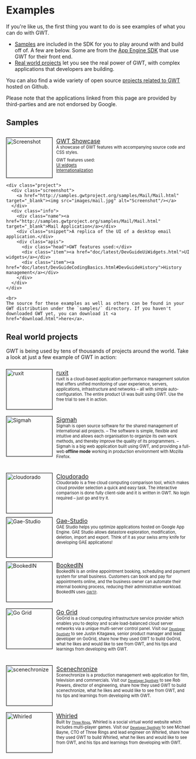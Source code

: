 <style>
    div.demo {
      padding: 3px;
      padding-left: 20px;
      background-image: url("images/newwindow.gif");
      background-repeat: no-repeat;
      background-position: left center;
    }

    ul.demo {
      margin-top: 20px;
      margin-bottom: 10px;
    }

    ul.demo li {
      list-style-image: url("images/newwindow.gif");
      list-style-type: disc;
    }

    .project {
      clear: both;
      margin-bottom: 1.25em;
      padding: 10px 0 10px 0;
    }

    .project .screenshot {
      float: left;
    }

    .project .name {
      font-size: medium;
      background-image: url("/webtoolkit/images/newwindow.gif");
      background-repeat: no-repeat;
      background-position: left center;
    }

    .project .screenshot img {
      width: 125px;
      height: 109px;
      border: 1px solid;
      margin-right: 10px;
    }

    .project .info .apis {
      margin-top: 0.5em;
    }

    .project .head {
      font-size: .8em;
    }

    .project .info .apis .item {
      margin-left: 10px;
      font-size: .8em;
    }

    .example {
      margin-top: 1em;
    }

    .project .snippet {
      font-size: .8em;
    }

    .project .snippet a {
      font-size: .8em;
    }
</style>

Examples
===

If you're like us, the first thing you want to do is see examples of what you can do with GWT.

*   [Samples](#samples) are included in the SDK for you to play around with and build off of. A few are below. Some are from the [App Engine SDK](https://developers.google.com/appengine/) that use GWT for their front end.
*   [Real world projects](#real-world-projects) let you see the real power of GWT, with complex applications that developers are building.

You can also find a wide variety of open source [projects related to GWT](https://github.com/search?q=GWT) hosted on Github.

Please note that the applications linked from this page are provided by third-parties and are not endorsed by Google.

## Samples<a id="samples"></a>

<div class="section">
  <div class="example">

  <div class="project">
      <div class="screenshot">
        <a href="http://samples.gwtproject.org/samples/Showcase/Showcase.html" target="_blank"><img src="images/showcase.jpg" alt="Screenshot"/></a>
      </div>
      <div class="info">
        <div class="name"><a href="http://samples.gwtproject.org/samples/Showcase/Showcase.html" target="_blank">GWT Showcase</a></div>
        <div class="snippet">A showcase of GWT features with accompanying source code and CSS styles.</div>
        <div class="apis">
          <div class="head">GWT features used:</div>
          <div class="item"><a href="doc/latest/DevGuideUiWidgets.html">UI widgets</a></div>
          <div class="item"><a href="doc/latest/DevGuideI18n.html">Internationalization</a></div>
        </div>
      </div>
    </div>  

    <div class="project">
      <div class="screenshot">
        <a href="http://samples.gwtproject.org/samples/Mail/Mail.html" target="_blank"><img src="images/mail.jpg" alt="Screenshot"/></a>
      </div>
      <div class="info">
        <div class="name"><a href="http://samples.gwtproject.org/samples/Mail/Mail.html" target="_blank">Mail Application</a></div>
        <div class="snippet">A replica of the UI of a desktop email application.</div>
        <div class="apis">
          <div class="head">GWT features used:</div>
          <div class="item"><a href="doc/latest/DevGuideUiWidgets.html">UI widgets</a></div>
          <div class="item"><a href="doc/latest/DevGuideCodingBasics.html#DevGuideHistory">History management</a></div>
        </div>
      </div>
    </div>

    <br>
    The source for these examples as well as others can be found in your GWT distribution under the `samples/` directory. If you haven't downloaded GWT yet, you can download it <a href="download.html">here</a>.

  </div>
</div>

## Real world projects<a id="real-world-projects"></a>

GWT is being used by tens of thousands of projects around the world. Take a look at just a few example of GWT in action:

<div class="project">
  <div class="screenshot">
    <a href="https://ruxit.com" target="_blank"><img src="images/ruxit.png" alt="ruxit"/></a>
  </div>
  <div class="info">
    <div class="name"><a href="https://ruxit.com" target="_blank">ruxit</a></div>
    <div class="snippet">ruxit is a cloud-based application performance management solution that offers unified monitoring of
user experience, servers, applications, infrastructure and networks &ndash; all with simple auto-configuration. The entire product UI
was built using GWT. Use the free trial to see it in action.</div>
  </div>
</div>

<div class="project">
  <div class="screenshot">
    <a href="http://www.sigmah.org" target="_blank"><img src="images/sigmah-dashboard-gwtThumbNail.jpg" alt="Sigmah"/></a>
  </div>
  <div class="info">
    <div class="name"><a href="http://www.sigmah.org" target="_blank">Sigmah</a></div>
    <div class="snippet">Sigmah is open source software for the shared management of international aid projects. &ndash; The software is simple, flexible and intuitive and allows each organisation to organize its own work methods, and thereby improve the quality of its programmers. &ndash; Sigmah is a big web application built using GWT, and providing a full-web <strong>offline mode</strong> working in production environment with Mozilla Firefox.</div>
  </div>
</div>

<div class="project">
  <div class="screenshot">
    <a href="https://www.cloudorado.com" target="_blank"><img src="images/cloudorado.png" alt="cloudorado"/></a>
  </div>
  <div class="info">
    <div class="name"><a href="https://www.cloudorado.com" target="_blank">Cloudorado</a></div>
    <div class="snippet">Cloudorado is a free cloud computing comparison tool, which makes cloud provider selection a quick and easy task.
	The interactive comparison is done fully client-side and it is written in GWT. No login required &ndash; just go and try it.</div>
  </div>
</div>

<div class="project">
  <div class="screenshot">
    <a href="http://gaestudio.arcbees.com" target="_blank"><img src="images/gaestudio.png" alt="Gae-Studio"/></a>
  </div>
  <div class="info">
    <div class="name"><a href="http://gaestudio.arcbees.com" target="_blank">Gae-Studio</a></div>
    <div class="snippet">GAE Studio helps you optimize applications hosted on Google App Engine. GAE Studio
    allows datastore exploration, modification, deletion, import and export. Think of it as your swiss army knife for developing GAE applications!</div>
  </div>
</div>

<div class="project">
  <div class="screenshot">
    <a href="https://getbookedin.com/?cid=256" target="_blank"><img src="images/bookedin.png" alt="BookedIN"/></a>
  </div>
  <div class="info">
    <div class="name"><a href="https://getbookedin.com/?cid=256" target="_blank">BookedIN</a></div>
    <div class="snippet">BookedIN is an online appointment booking, scheduling and payment system for small business.
      Customers can book and pay for appointments online, and the business owner can automate their internal booking
      process, reducing their administrative workload. BookedIN uses <a href="https://gwtp.arcbees.com">GWTP</a>. </div>
    </div>
</div>

<div class="project">
  <div class="screenshot">
    <a href="http://www.gogrid.com" target="_blank"><img src="images/go_grid.jpg" alt="Go Grid"/></a>
  </div>
  <div class="info">
    <div class="name"><a href="http://www.gogrid.com" target="_blank">Go Grid</a></div>
    <div class="snippet">GoGrid is a cloud computing infrastructure service provider which
enables you to deploy and scale load-balanced cloud server networks via a
unique multi-server control panel. Visit our <a href="developer_spotlight.html">Developer Spotlight</a> to see Justin Kitagawa, senior product manager and lead
developer on GoGrid, share how they used GWT to build GoGrid, what he
likes and would like to see from GWT, and his tips and learnings from
developing with GWT.</div>
  </div>
</div>

<div class="project">
  <div class="screenshot">
    <a href="https://www.scenechronize.com" target="_blank"><img src="images/scenechronize.jpg" alt="scenechronize"/></a>
  </div>
  <div class="info">
    <div class="name"><a href="https://www.scenechronize.com" target="_blank">Scenechronize</a></div>
    <div class="snippet">Scenechronize is a production management web application for film,
television and commercials. Visit our <a href="developer_spotlight.html">Developer Spotlight</a> to see Rob Powers, director of engineering, share
how they used GWT to build scenechronize, what he likes and would like to
see from GWT, and his tips and learnings from developing with GWT.</div>
  </div>
</div>

<div class="project">
  <div class="screenshot">
    <a href="http://www.whirled.com/" target="_blank"><img src="images/whirled.jpg" alt="Whirled"/></a>
  </div>
  <div class="info">
    <div class="name"><a href="http://www.whirled.com/" target="_blank">Whirled</a></div>
    <div class="snippet">Built by <a href="http://www.threerings.net">Three Rings</a>, Whirled
is a social virtual world website which includes multi-player games.
Visit our <a href="developer_spotlight.html">Developer Spotlight</a> to see Michael Bayne, CTO of Three Rings and lead engineer on Whirled, share
how they used GWT to build Whirled, what he likes and would like to see
from GWT, and his tips and learnings from developing with GWT.</div>
  </div>
</div>
